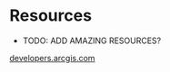 # Resources

- TODO: ADD AMAZING RESOURCES?

[developers.arcgis.com](https://developers.arcgis.com/web-appbuilder/)

